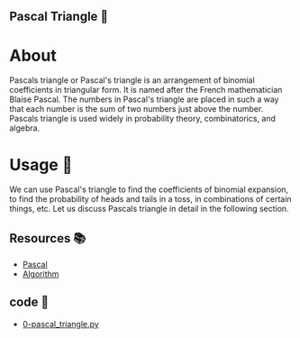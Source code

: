 ##  Pascal Triangle 📐
# About
Pascals triangle or Pascal's triangle is an arrangement of binomial coefficients in triangular form. It is named after the French mathematician Blaise Pascal. The numbers in Pascal's triangle are placed in such a way that each number is the sum of two numbers just above the number. Pascals triangle is used widely in probability theory, combinatorics, and algebra.
# Usage 🔑
We can use Pascal's triangle to find the coefficients of binomial expansion, to find the probability of heads and tails in a toss, in combinations of certain things, etc. Let us discuss Pascals triangle in detail in the following section.

## Resources 📚
* <a href = "https://www.cuemath.com/algebra/pascals-triangle/" >Pascal<a>
* <a href = "https://builtin.com/data-science/python-algorithms"> Algorithm <a>

## code 📜
* <a href = "https://github.com/Muffinz1/alx-interview" > 0-pascal_triangle.py <a>
